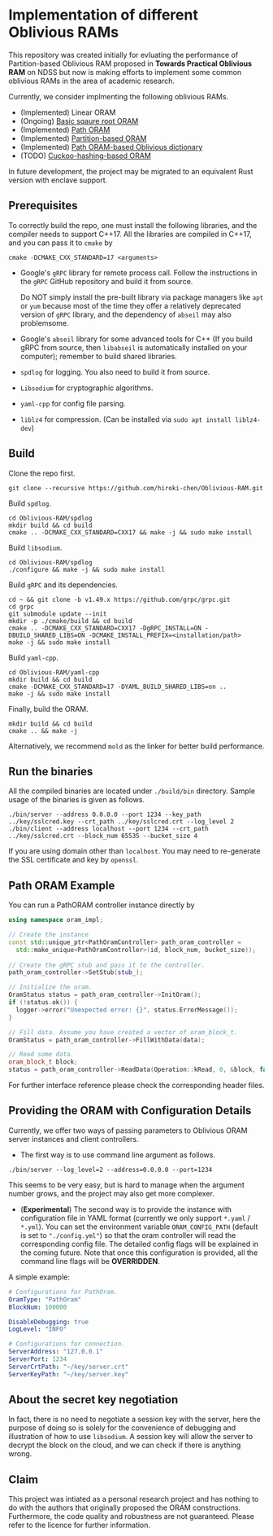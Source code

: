 # Implementation of different Oblivious RAMs

This repository was created initially for evluating the performance of Partition-based Oblivious RAM proposed in **Towards Practical Oblivious RAM** on NDSS but now is making efforts to implement some common oblivious RAMs in the area of academic research.

Currently, we consider implmenting the following oblivious RAMs.

* (Implemented) Linear ORAM
* (Ongoing) [Basic sqaure root ORAM](https://dl.acm.org/doi/pdf/10.1145/28395.28416)
* (Implemented) [Path ORAM](https://eprint.iacr.org/2013/280.pdf)
* (Implemented) [Partition-based ORAM](https://www.ndss-symposium.org/wp-content/uploads/2017/09/04_4.pdf)
* (Implemented) [Path ORAM-based Oblivious dictionary](https://eprint.iacr.org/2014/185.pdf)
* (TODO) [Cuckoo-hashing-based ORAM](https://arxiv.org/pdf/1007.1259v1.pdf)

In future development, the project may be migrated to an equivalent Rust version with enclave support.

## Prerequisites

To correctly build the repo, one must install the following libraries, and the compiler needs to support C++17. All the libraries are compiled in C++17, and you can pass it to `cmake` by

```shell
cmake -DCMAKE_CXX_STANDARD=17 <arguments>
```

* Google's `gRPC` library for remote process call. Follow the instructions in the `gRPC` GitHub repository and build it from source.
  
  Do NOT simply install the pre-built library via package managers like `apt` or `yum` because most of the time they offer a relatively deprecated version of `gRPC` library, and the dependency of `abseil` may also problemsome.
  
* Google's `abseil` library for some advanced tools for C++ (If you build gRPC from source, then `libabseil` is automatically installed on your computer); remember to build shared libraries.

* `spdlog` for logging. You also need to build it from source.

* `Libsodium` for cryptographic algorithms.

* `yaml-cpp` for config file parsing.

* `liblz4` for compression. (Can be installed via `sudo apt install liblz4-dev`)

## Build

Clone the repo first.

```shell
git clone --recursive https://github.com/hiroki-chen/Oblivious-RAM.git
```

Build `spdlog`.

```shell
cd Oblivious-RAM/spdlog
mkdir build && cd build
cmake .. -DCMAKE_CXX_STANDARD=CXX17 && make -j && sudo make install
```

Build `libsodium`.

```shell
cd Oblivious-RAM/spdlog
./configure && make -j && sudo make install
```

Build `gRPC` and its dependencies.

```shell
cd ~ && git clone -b v1.49.x https://github.com/grpc/grpc.git
cd grpc
git submodule update --init
mkdir -p ./cmake/build && cd build
cmake .. -DCMAKE_CXX_STANDARD=CXX17 -DgRPC_INSTALL=ON -DBUILD_SHARED_LIBS=ON -DCMAKE_INSTALL_PREFIX=<installation/path>
make -j && sudo make install
```

Build `yaml-cpp`.

```shell
cd Oblivious-RAM/yaml-cpp
mkdir build && cd build
cmake -DCMAKE_CXX_STANDARD=17 -DYAML_BUILD_SHARED_LIBS=on ..
make -j && sudo make install
```

Finally, build the ORAM.

```shell
mkdir build && cd build
cmake .. && make -j
```

Alternatively, we recommend `mold` as the linker for better build performance.

## Run the binaries

All the compiled binaries are located under `./build/bin` directory. Sample usage of the binaries is given as follows.

```shell
./bin/server --address 0.0.0.0 --port 1234 --key_path ../key/sslcred.key --crt_path ../key/sslcred.crt --log_level 2
./bin/client --address localhost --port 1234 --crt_path ../key/sslcred.crt --block_num 65535 --bucket_size 4
```

If you are using domain other than `localhost`. You may need to re-generate the SSL certificate and key by `openssl`.

## Path ORAM Example

You can run a PathORAM controller instance directly by

```cpp
using namespace oram_impl;

// Create the instance
const std::unique_ptr<PathOramController> path_oram_controller = 
  std::make_unique<PathOramController>(id, block_num, bucket_size));
 
// Create the gRPC stub and pass it to the controller.
path_oram_controller->SetStub(stub_);

// Initialize the oram.
OramStatus status = path_oram_controller->InitOram();
if (!status.ok()) {
  logger->error("Unexpected error: {}", status.ErrorMessage());
}

// Fill data. Assume you have created a vector of oram_block_t.
OramStatus = path_oram_controller->FillWithData(data);

// Read some data.
oram_block_t block;
status = path_oram_controller->ReadData(Operation::kRead, 0, &block, false);
```

For further interface reference please check the corresponding header files.

## Providing the ORAM with Configuration Details

Currently, we offer two ways of passing parameters to Oblivious ORAM server instances and client controllers.

* The first way is to use command line argument as follows.

```shell
./bin/server --log_level=2 --address=0.0.0.0 --port=1234
```

This seems to be very easy, but is hard to manage when the argument number grows, and the project may also get more complexer.

* (**Experimental**) The second way is to provide the instance with configuration file in YAML format (currently we only support `*.yaml` / `*.yml`). You can set the environment variable `ORAM_CONFIG_PATH` (default is set to `"./config.yml"`) so that the oram controller will read the corresponding config file. The detailed config flags will be explained in the coming future. Note that once this configuration is provided, all the command line flags will be **OVERRIDDEN**.

A simple example:

```yml
# Configurations for PathOram.
OramType: "PathOram"
BlockNum: 100000

DisableDebugging: true
LogLevel: "INFO"

# Configurations for connection.
ServerAddress: "127.0.0.1"
ServerPort: 1234
ServerCrtPath: "~/key/server.crt"
ServerKeyPath: "~/key/server.key"
```

## About the secret key negotiation

In fact, there is no need to negotiate a session key with the server, here the purpose of doing so is solely for the convenience of debugging and illustration of how to use `libsodium`. A session key will allow the server to decrypt the block on the cloud, and we can check if there is anything wrong.

## Claim

This project was intiated as a personal research project and has nothing to do with the authors that originally proposed the ORAM constructions. Furthermore, the code quality and robustness are not guaranteed. Please refer to the licence for further information.
